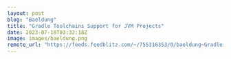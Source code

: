 ```yaml
---
layout: post
blog: "Baeldung"
title: "Gradle Toolchains Support for JVM Projects"
date: 2023-07-18T03:32:18Z
image: images/baeldung.png
remote_url: "https://feeds.feedblitz.com/~/755316353/0/baeldung~Gradle-Toolchains-Support-for-JVM-Projects"
---
```

